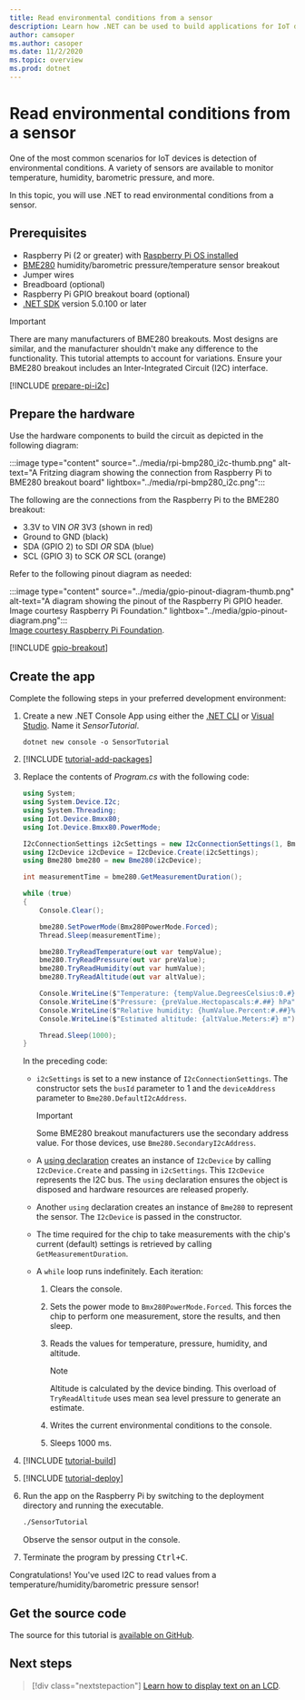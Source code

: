```yaml
---
title: Read environmental conditions from a sensor
description: Learn how .NET can be used to build applications for IoT devices and scenarios.
author: camsoper
ms.author: casoper
ms.date: 11/2/2020
ms.topic: overview
ms.prod: dotnet
---
```


# Read environmental conditions from a sensor

One of the most common scenarios for IoT devices is detection of environmental conditions. A variety of sensors are available to monitor temperature, humidity, barometric pressure, and more.

In this topic, you will use .NET to read environmental conditions from a sensor.

## Prerequisites

- Raspberry Pi (2 or greater) with [Raspberry Pi OS installed](https://www.raspberrypi.org/documentation/installation/installing-images/README.md)
- [BME280](https://learn.adafruit.com/adafruit-bme280-humidity-barometric-pressure-temperature-sensor-breakout) humidity/barometric pressure/temperature sensor breakout
- Jumper wires
- Breadboard (optional)
- Raspberry Pi GPIO breakout board (optional)
- [.NET SDK](https://dotnet.microsoft.com/download) version 5.0.100 or later

> [!IMPORTANT]
> There are many manufacturers of BME280 breakouts. Most designs are similar, and the manufacturer shouldn't make any difference to the functionality. This tutorial attempts to account for variations. Ensure your BME280 breakout includes an Inter-Integrated Circuit (I2C) interface.

[!INCLUDE [prepare-pi-i2c](../includes/prepare-pi-i2c.md)]

## Prepare the hardware

Use the hardware components to build the circuit as depicted in the following diagram:

:::image type="content" source="../media/rpi-bmp280_i2c-thumb.png" alt-text="A Fritzing diagram showing the connection from Raspberry Pi to BME280 breakout board" lightbox="../media/rpi-bmp280_i2c.png":::

The following are the connections from the Raspberry Pi to the BME280 breakout:

- 3.3V to VIN *OR* 3V3 (shown in red)
- Ground to GND (black)
- SDA (GPIO 2) to SDI *OR* SDA (blue)
- SCL (GPIO 3) to SCK *OR* SCL (orange)

Refer to the following pinout diagram as needed:

:::image type="content" source="../media/gpio-pinout-diagram-thumb.png" alt-text="A diagram showing the pinout of the Raspberry Pi GPIO header. Image courtesy Raspberry Pi Foundation." lightbox="../media/gpio-pinout-diagram.png":::<br />[Image courtesy Raspberry Pi Foundation](https://www.raspberrypi.org/documentation/usage/gpio/).

[!INCLUDE [gpio-breakout](../includes/gpio-breakout.md)]

## Create the app

Complete the following steps in your preferred development environment:

1. Create a new .NET Console App using either the [.NET CLI](/dotnet/core/tools/dotnet-new) or [Visual Studio](/dotnet/core/tutorials/with-visual-studio). Name it *SensorTutorial*.

    ```dotnetcli
    dotnet new console -o SensorTutorial
    ```

1. [!INCLUDE [tutorial-add-packages](../includes/tutorial-add-packages.md)]
1. Replace the contents of *Program.cs* with the following code:

    ```csharp
    using System;
    using System.Device.I2c;
    using System.Threading;
    using Iot.Device.Bmxx80;
    using Iot.Device.Bmxx80.PowerMode;

    I2cConnectionSettings i2cSettings = new I2cConnectionSettings(1, Bme280.DefaultI2cAddress);
    using I2cDevice i2cDevice = I2cDevice.Create(i2cSettings);
    using Bme280 bme280 = new Bme280(i2cDevice);

    int measurementTime = bme280.GetMeasurementDuration();

    while (true)
    {
        Console.Clear();

        bme280.SetPowerMode(Bmx280PowerMode.Forced);
        Thread.Sleep(measurementTime);

        bme280.TryReadTemperature(out var tempValue);
        bme280.TryReadPressure(out var preValue);
        bme280.TryReadHumidity(out var humValue);
        bme280.TryReadAltitude(out var altValue);

        Console.WriteLine($"Temperature: {tempValue.DegreesCelsius:0.#}\u00B0C");
        Console.WriteLine($"Pressure: {preValue.Hectopascals:#.##} hPa");
        Console.WriteLine($"Relative humidity: {humValue.Percent:#.##}%");
        Console.WriteLine($"Estimated altitude: {altValue.Meters:#} m");

        Thread.Sleep(1000);
    }
    ```

    In the preceding code:

    - `i2cSettings` is set to a new instance of `I2cConnectionSettings`. The constructor sets the `busId` parameter to 1 and the `deviceAddress` parameter to `Bme280.DefaultI2cAddress`.

        > [!IMPORTANT]
        > Some BME280 breakout manufacturers use the secondary address value. For those devices, use `Bme280.SecondaryI2cAddress`.

    - A [using declaration](/dotnet/csharp/whats-new/csharp-8#using-declarations) creates an instance of `I2cDevice` by calling `I2cDevice.Create` and passing in `i2cSettings`. This `I2cDevice` represents the I2C bus. The `using` declaration ensures the object is disposed and hardware resources are released properly.
    - Another `using` declaration creates an instance of `Bme280` to represent the sensor. The `I2cDevice` is passed in the constructor.
    - The time required for the chip to take measurements with the chip's current (default) settings is retrieved by calling `GetMeasurementDuration`.
    - A `while` loop runs indefinitely. Each iteration:
        1. Clears the console.
        1. Sets the power mode to `Bmx280PowerMode.Forced`. This forces the chip to perform one measurement, store the results, and then sleep.
        1. Reads the values for temperature, pressure, humidity, and altitude.

            > [!NOTE]
            > Altitude is calculated by the device binding. This overload of `TryReadAltitude` uses mean sea level pressure to generate an estimate.

        1. Writes the current environmental conditions to the console.
        1. Sleeps 1000 ms.

1. [!INCLUDE [tutorial-build](../includes/tutorial-build.md)]
1. [!INCLUDE [tutorial-deploy](../includes/tutorial-deploy.md)]
1. Run the app on the Raspberry Pi by switching to the deployment directory and running the executable.

    ```bash
    ./SensorTutorial
    ```

    Observe the sensor output in the console.

1. Terminate the program by pressing <kbd>Ctrl+C</kbd>.

Congratulations! You've used I2C to read values from a temperature/humidity/barometric pressure sensor!

## Get the source code

The source for this tutorial is [available on GitHub](https://github.com/MicrosoftDocs/dotnet-iot-assets/tree/master/tutorials/SensorTutorial).

## Next steps

> [!div class="nextstepaction"]
> [Learn how to display text on an LCD](../tutorials/lcd-display.md).
